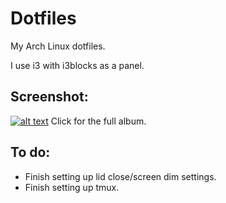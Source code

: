 # Dotfiles
My Arch Linux dotfiles.

I use i3 with i3blocks as a panel.

## Screenshot:

[![alt text](https://i.imgur.com/Y8vM2sv.png "My second rice.")](https://imgur.com/a/QSpYE)
Click for the full album.

## To do:

- Finish setting up lid close/screen dim settings.
- Finish setting up tmux.
